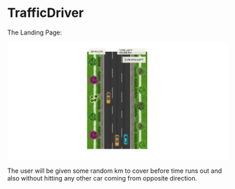 # TrafficDriver

The Landing Page:  

![Images](/images/game.png)


The user will be given some random km to cover before time runs out and also without hitting any other car coming from opposite direction.
